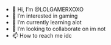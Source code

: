 - 👋 Hi, I’m @LOLGAMERXOXO
- 👀 I’m interested in gaming
- 🌱 I’m currently learning alot
- 💞️ I’m looking to collaborate on im not
- 📫 How to reach me idc

<!---
LOLGAMERXOXO/LOLGAMERXOXO is a ✨ special ✨ repository because its `README.md` (this file) appears on your GitHub profile.
You can click the Preview link to take a look at your changes.
--->
